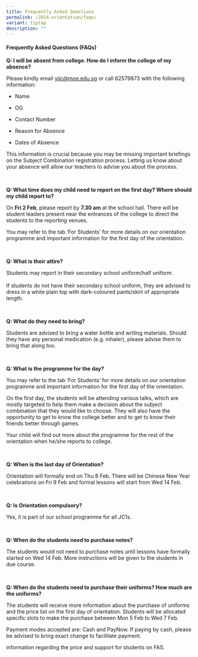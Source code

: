 ```yaml
---
title: Frequently Asked Questions
permalink: /2024-orientation/faqs/
variant: tiptap
description: ""
---
```

<h4>Frequently Asked Questions (FAQs)</h4>
<p></p>
<p><strong>Q: I will be absent from college. How do I inform the college of my absence?&nbsp;</strong>
</p>
<p>Please kindly email <a href="mailto:yijc@moe.edu.sg" rel="noopener noreferrer nofollow" target="_blank"><u>yijc@moe.edu.sg</u></a> or call 62579873
with the following information:&nbsp;</p>
<ul>
<li>
<p>Name</p>
</li>
<li>
<p>OG</p>
</li>
<li>
<p>Contact Number</p>
</li>
<li>
<p>Reason for Absence&nbsp;</p>
</li>
<li>
<p>Dates of Absence</p>
</li>
</ul>
<p>This information is crucial because you may be missing important briefings
on the Subject Combination registration process. Letting us know about
your absence will allow our teachers to advise you about the process.</p>
<p>
<br>
</p>
<p><strong>Q: What time does my child need to report on the first day? Where should my child report to?</strong>
</p>
<p>On <strong>Fri 2 Feb</strong>, please report by <strong>7.30 am</strong> at
the school hall. There will be student leaders present near the entrances
of the college to direct the students to the reporting venues.&nbsp;</p>
<p>You may refer to the tab ‘For Students’ for more details on our orientation
programme and important information for the first day of the orientation.</p>
<p>
<br>
</p>
<p><strong>Q: What is their attire?</strong>
</p>
<p>Students may report in their secondary school uniform/half uniform.
<br>
<br>If students do not have their secondary school uniform, they are advised
to dress in a white plain top with dark-coloured pants/skirt of appropriate
length.</p>
<p>
<br>
</p>
<p><strong>Q: What do they need to bring?</strong>
</p>
<p>Students are advised to bring a water bottle and writing materials. Should
they have any personal medication (e.g. inhaler), please advise them to
bring that along too.</p>
<p>
<br>
</p>
<p><strong>Q: What is the programme for the day?</strong>
</p>
<p>You may refer to the tab ‘For Students’ for more details on our orientation
programme and important information for the first day of the orientation.</p>
<p>On the first day, the students will be attending various talks, which
are mostly targeted to help them make a decision about the subject combination
that they would like to choose. They will also have the opportunity to
get to know the college better and to get to know their friends better
through games.</p>
<p>Your child will find out more about the programme for the rest of the
orientation when he/she reports to college.&nbsp;</p>
<p>
<br>
</p>
<p><strong>Q: When is the last day of Orientation?</strong>
</p>
<p>Orientation will formally end on Thu 8 Feb. There will be Chinese New
Year celebrations on Fri 9 Feb and formal lessons will start from Wed 14
Feb.</p>
<p>
<br>
</p>
<p><strong>Q: Is Orientation compulsory?</strong>
</p>
<p>Yes, it is part of our school programme for all JC1s.</p>
<p>
<br>
</p>
<p><strong>Q: When do the students need to purchase notes?&nbsp;</strong>
</p>
<p>The students would not need to purchase notes until lessons have formally
started on Wed 14 Feb. More instructions will be given to the students
in due course.</p>
<p>
<br>
</p>
<p><strong>Q: When do the students need to purchase their uniforms? How much are the uniforms?</strong>
</p>
<p>The students will receive more information about the purchase of uniforms
and the price list on the first day of orientation. Students will be allocated
specific slots to make the purchase between Mon 5 Feb to Wed 7 Feb.&nbsp;</p>
<p>Payment modes accepted are: Cash and PayNow. If paying by cash, please
be advised to bring exact change to facilitate payment.</p>
<p></p>
<p>information regarding the price and support for students on FAS.</p>